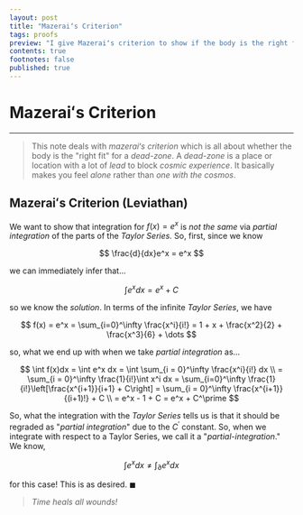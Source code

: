 ```yaml
---
layout: post
title: "Mazeraiʻs Criterion"
tags: proofs
preview: "I give Mazeraiʻs criterion to show if the body is the right fit for using Xenaʻs powers in a dead-zone."
contents: true
footnotes: false
published: true
---
```


# Mazeraiʻs Criterion

---

> This note deals with *mazeraiʻs criterion* which is all about whether the body is the "right fit" for a *dead-zone*. A *dead-zone* is a place or location with a lot of *lead* to block *cosmic experience*. It basically makes you feel *alone* rather than *one with the cosmos*.

## Mazeraiʻs Criterion (Leviathan)

We want to show that integration for $f(x) = e^x$ is *not the same* via *partial integration* of the parts of the *Taylor Series.* So, first, since we know

$$
\frac{d}{dx}e^x = e^x
$$

we can immediately infer that...

$$
\int e^x dx = e^x + C
$$

so we know the *solution*. In terms of the infinite *Taylor Series*, we have

$$
f(x) = e^x = \sum_{i=0}^\infty \frac{x^i}{i!} = 1 + x + \frac{x^2}{2} + \frac{x^3}{6} + \dots
$$

so, what we end up with when we take *partial integration* as...

$$
\int f(x)dx = \int e^x dx = \int \sum_{i = 0}^\infty \frac{x^i}{i!} dx \\ = \sum_{i = 0}^\infty \frac{1}{i!}\int x^i dx = \sum_{i=0}^\infty \frac{1}{i!}\left[\frac{x^{i+1}}{i+1} + C\right] = \sum_{i = 0}^\infty \frac{x^{i+1}}{(i+1)!} + C \\ = e^x - 1 + C = e^x + C^\prime
$$

So, what the integration with the *Taylor Series* tells us is that it should be regraded as "*partial integration*" due to the $C^\prime$ constant. So, when we integrate with respect to a Taylor Series, we call it a "*partial-integration*." We know,

$$
\int e^x dx \neq \int_{\partial} e^x dx
$$

for this case! This is as desired. $\blacksquare$

> *Time heals all wounds!*
